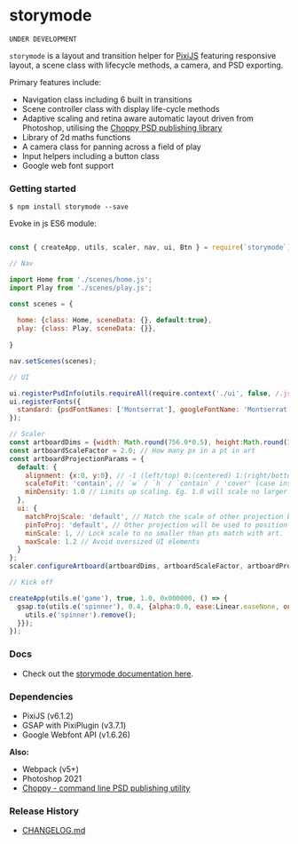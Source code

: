 
# storymode

```
UNDER DEVELOPMENT
``` 

`storymode` is a layout and transition helper for [PixiJS](https://www.pixijs.com/) featuring responsive layout, a scene class with lifecycle methods, a camera, and PSD exporting.

Primary features include: 

- Navigation class including 6 built in transitions
- Scene controller class with display life-cycle methods
- Adaptive scaling and retina aware automatic layout driven from Photoshop, utilising the [Choppy PSD publishing library](https://www.npmjs.com/package/choppy)
- Library of 2d maths functions
- A camera class for panning across a field of play 
- Input helpers including a button class 
- Google web font support 

### Getting started 

```
$ npm install storymode --save
```

Evoke in js ES6 module:
```js

const { createApp, utils, scaler, nav, ui, Btn } = require(`storymode`);

// Nav

import Home from './scenes/home.js';
import Play from './scenes/play.js'; 

const scenes = {
  
  home: {class: Home, sceneData: {}, default:true}, 
  play: {class: Play, sceneData: {}},
  
}

nav.setScenes(scenes);

// UI 

ui.registerPsdInfo(utils.requireAll(require.context('./ui', false, /.json$/))); // Path to PSD data
ui.registerFonts({
  standard: {psdFontNames: ['Montserrat'], googleFontName: 'Montserrat', additionalStyles:['700 italic'], fallbacks:['serif']}
});

// Scaler
const artboardDims = {width: Math.round(756.0*0.5), height:Math.round(1334.0*0.5)}; 
const artboardScaleFactor = 2.0; // How many px in a pt in art
const artboardProjectionParams = {
  default: {
    alignment: {x:0, y:0}, // -1 (left/top) 0:(centered) 1:(right/bottom) 
    scaleToFit: 'contain', // `w` / `h` / `contain` / 'cover' (case insensitive). 
    minDensity: 1.0 // Limits up scaling. Eg. 1.0 will scale no larger than SD on retina. 
  },
  ui: {
    matchProjScale: 'default', // Match the scale of other projection before applying own limits 
    pinToProj: 'default', // Other projection will be used to position 
    minScale: 1, // Lock scale to no smaller than pts match with art.
    maxScale: 1.2 // Avoid oversized UI elements
  }
};
scaler.configureArtboard(artboardDims, artboardScaleFactor, artboardProjectionParams);

// Kick off

createApp(utils.e('game'), true, 1.0, 0x000000, () => {  
  gsap.to(utils.e('spinner'), 0.4, {alpha:0.0, ease:Linear.easeNone, onComplete:function(){
    utils.e('spinner').remove();
  }});
});

```

### Docs

- Check out the [storymode documentation here](https://github.com/loksland/storymode/wiki).

### Dependencies

- PixiJS (v6.1.2)
- GSAP with PixiPlugin (v3.7.1)
- Google Webfont API (v1.6.26)

**Also:**
- Webpack (v5+)
- Photoshop 2021
- [Choppy - command line PSD publishing utility](https://www.npmjs.com/package/choppy)

### Release History 

- [CHANGELOG.md](CHANGELOG.md)

